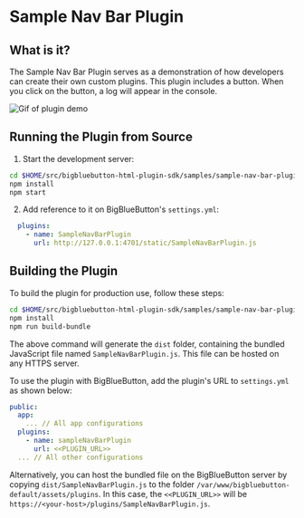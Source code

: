 # Sample Nav Bar Plugin

## What is it?

The Sample Nav Bar Plugin serves as a demonstration of how developers can create their own custom plugins. This plugin includes a button. When you click on the button, a log will appear in the console.

![Gif of plugin demo](./public/assets/plugin.gif)

## Running the Plugin from Source

1. Start the development server:

```bash
cd $HOME/src/bigbluebutton-html-plugin-sdk/samples/sample-nav-bar-plugin
npm install
npm start
```

2. Add reference to it on BigBlueButton's `settings.yml`:

```yaml
  plugins:
    - name: SampleNavBarPlugin
      url: http://127.0.0.1:4701/static/SampleNavBarPlugin.js
```

## Building the Plugin

To build the plugin for production use, follow these steps:

```bash
cd $HOME/src/bigbluebutton-html-plugin-sdk/samples/sample-nav-bar-plugin
npm install
npm run build-bundle
```

The above command will generate the `dist` folder, containing the bundled JavaScript file named `SampleNavBarPlugin.js`. This file can be hosted on any HTTPS server.

To use the plugin with BigBlueButton, add the plugin's URL to `settings.yml` as shown below:

```yaml
public:
  app:
    ... // All app configurations
  plugins:
    - name: sampleNavBarPlugin
      url: <<PLUGIN_URL>>
  ... // All other configurations
```

Alternatively, you can host the bundled file on the BigBlueButton server by copying `dist/SampleNavBarPlugin.js` to the folder `/var/www/bigbluebutton-default/assets/plugins`. In this case, the `<<PLUGIN_URL>>` will be `https://<your-host>/plugins/SampleNavBarPlugin.js`.
